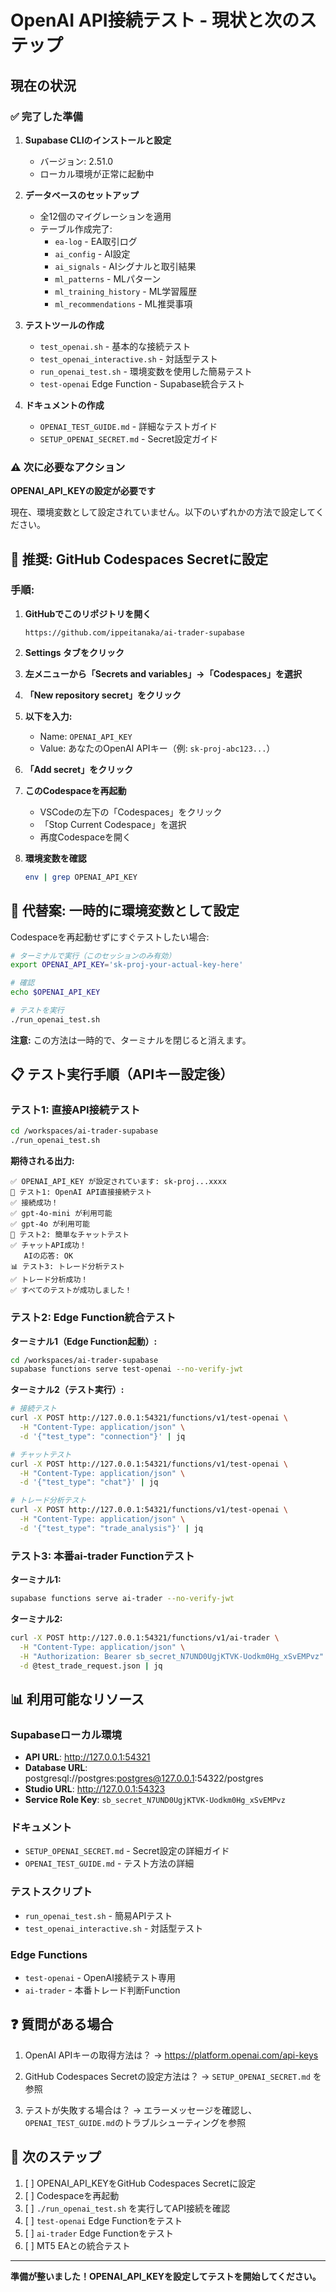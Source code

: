 # OpenAI API接続テスト - 現状と次のステップ

## 現在の状況

### ✅ 完了した準備

1. **Supabase CLIのインストールと設定**
   - バージョン: 2.51.0
   - ローカル環境が正常に起動中

2. **データベースのセットアップ**
   - 全12個のマイグレーションを適用
   - テーブル作成完了:
     - `ea-log` - EA取引ログ
     - `ai_config` - AI設定
     - `ai_signals` - AIシグナルと取引結果
     - `ml_patterns` - MLパターン
     - `ml_training_history` - ML学習履歴
     - `ml_recommendations` - ML推奨事項

3. **テストツールの作成**
   - `test_openai.sh` - 基本的な接続テスト
   - `test_openai_interactive.sh` - 対話型テスト
   - `run_openai_test.sh` - 環境変数を使用した簡易テスト
   - `test-openai` Edge Function - Supabase統合テスト

4. **ドキュメントの作成**
   - `OPENAI_TEST_GUIDE.md` - 詳細なテストガイド
   - `SETUP_OPENAI_SECRET.md` - Secret設定ガイド

### ⚠️ 次に必要なアクション

**OPENAI_API_KEYの設定が必要です**

現在、環境変数として設定されていません。以下のいずれかの方法で設定してください。

## 🎯 推奨: GitHub Codespaces Secretに設定

### 手順:

1. **GitHubでこのリポジトリを開く**
   ```
   https://github.com/ippeitanaka/ai-trader-supabase
   ```

2. **Settings タブをクリック**

3. **左メニューから「Secrets and variables」→「Codespaces」を選択**

4. **「New repository secret」をクリック**

5. **以下を入力:**
   - Name: `OPENAI_API_KEY`
   - Value: あなたのOpenAI APIキー（例: `sk-proj-abc123...`）

6. **「Add secret」をクリック**

7. **このCodespaceを再起動**
   - VSCodeの左下の「Codespaces」をクリック
   - 「Stop Current Codespace」を選択
   - 再度Codespaceを開く

8. **環境変数を確認**
   ```bash
   env | grep OPENAI_API_KEY
   ```

## 🔄 代替案: 一時的に環境変数として設定

Codespaceを再起動せずにすぐテストしたい場合:

```bash
# ターミナルで実行（このセッションのみ有効）
export OPENAI_API_KEY='sk-proj-your-actual-key-here'

# 確認
echo $OPENAI_API_KEY

# テストを実行
./run_openai_test.sh
```

**注意:** この方法は一時的で、ターミナルを閉じると消えます。

## 📋 テスト実行手順（APIキー設定後）

### テスト1: 直接API接続テスト

```bash
cd /workspaces/ai-trader-supabase
./run_openai_test.sh
```

**期待される出力:**
```
✅ OPENAI_API_KEY が設定されています: sk-proj...xxxx
📡 テスト1: OpenAI API直接接続テスト
✅ 接続成功！
✅ gpt-4o-mini が利用可能
✅ gpt-4o が利用可能
💬 テスト2: 簡単なチャットテスト
✅ チャットAPI成功！
   AIの応答: OK
📊 テスト3: トレード分析テスト
✅ トレード分析成功！
✅ すべてのテストが成功しました！
```

### テスト2: Edge Function統合テスト

**ターミナル1（Edge Function起動）:**
```bash
cd /workspaces/ai-trader-supabase
supabase functions serve test-openai --no-verify-jwt
```

**ターミナル2（テスト実行）:**
```bash
# 接続テスト
curl -X POST http://127.0.0.1:54321/functions/v1/test-openai \
  -H "Content-Type: application/json" \
  -d '{"test_type": "connection"}' | jq

# チャットテスト
curl -X POST http://127.0.0.1:54321/functions/v1/test-openai \
  -H "Content-Type: application/json" \
  -d '{"test_type": "chat"}' | jq

# トレード分析テスト
curl -X POST http://127.0.0.1:54321/functions/v1/test-openai \
  -H "Content-Type: application/json" \
  -d '{"test_type": "trade_analysis"}' | jq
```

### テスト3: 本番ai-trader Functionテスト

**ターミナル1:**
```bash
supabase functions serve ai-trader --no-verify-jwt
```

**ターミナル2:**
```bash
curl -X POST http://127.0.0.1:54321/functions/v1/ai-trader \
  -H "Content-Type: application/json" \
  -H "Authorization: Bearer sb_secret_N7UND0UgjKTVK-Uodkm0Hg_xSvEMPvz" \
  -d @test_trade_request.json | jq
```

## 📊 利用可能なリソース

### Supabaseローカル環境

- **API URL**: http://127.0.0.1:54321
- **Database URL**: postgresql://postgres:postgres@127.0.0.1:54322/postgres
- **Studio URL**: http://127.0.0.1:54323
- **Service Role Key**: `sb_secret_N7UND0UgjKTVK-Uodkm0Hg_xSvEMPvz`

### ドキュメント

- `SETUP_OPENAI_SECRET.md` - Secret設定の詳細ガイド
- `OPENAI_TEST_GUIDE.md` - テスト方法の詳細

### テストスクリプト

- `run_openai_test.sh` - 簡易APIテスト
- `test_openai_interactive.sh` - 対話型テスト

### Edge Functions

- `test-openai` - OpenAI接続テスト専用
- `ai-trader` - 本番トレード判断Function

## ❓ 質問がある場合

1. OpenAI APIキーの取得方法は？
   → https://platform.openai.com/api-keys

2. GitHub Codespaces Secretの設定方法は？
   → `SETUP_OPENAI_SECRET.md` を参照

3. テストが失敗する場合は？
   → エラーメッセージを確認し、`OPENAI_TEST_GUIDE.md`のトラブルシューティングを参照

## 🚀 次のステップ

1. [ ] OPENAI_API_KEYをGitHub Codespaces Secretに設定
2. [ ] Codespaceを再起動
3. [ ] `./run_openai_test.sh` を実行してAPI接続を確認
4. [ ] `test-openai` Edge Functionをテスト
5. [ ] `ai-trader` Edge Functionをテスト
6. [ ] MT5 EAとの統合テスト

---

**準備が整いました！OPENAI_API_KEYを設定してテストを開始してください。**
